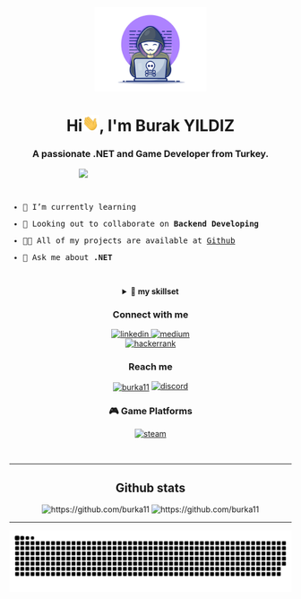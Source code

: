 <div align="center">
  <img width="200" height="auto" src="./resources/img/materialHacker.png"/>
  <h1>Hi<img width="30" src="./resources/img/waving.gif">, I'm Burak YILDIZ</h1>
  <h3>A passionate .NET and Game Developer from Turkey.</h3>
</div>
 
 <img align="right" width="380" height="auto" src="./resources/img/geek.gif"/>

<div align="left">
  <samp>
<p>&nbsp;</p>
<p>&nbsp;</p>

    
- 🌱 I’m currently learning 

- 👯 Looking out to collaborate on <strong>Backend Developing</strong>

- 👨‍💻 All of my projects are available at [Github](https://github.com/burka11)

- 💬 Ask me about **.NET**

    
<p>&nbsp;</p>
    
  </samp>
</div>

<details align="center">
<summary>🔬 <strong>my skillset</strong></summary>

<div>
  <div align="center">
    <h1>Knowledge Base</h1>
    <img width="350" height="auto" src="./resources/img/coding-dawn.gif"/>
  </div>

  <div align="center">
    <h3>Languages</h3>
	<a href="https://dotnet.microsoft.com/en-us/" target="_blank"> 
      <img src="https://img.shields.io/badge/.NET-5C2D91?style=for-the-badge&logo=.net&logoColor=white"
        alt="dotnet"/>
    </a>
	  <a href="https://docs.microsoft.com/tr-tr/dotnet/csharp/" target="_blank"> 
      <img src="https://img.shields.io/badge/C%23-239120?style=for-the-badge&logo=c-sharp&logoColor=white"
        alt="c#"/>
    </a>
    <a href="https://www.python.org/" target="_blank">
      <img src="https://img.shields.io/badge/Python-3776AB.svg?style=for-the-badge&logo=python&logoColor=white"
        alt="python"/>
    </a>
    <a href="https://www.java.com" target="_blank">
      <img src="https://img.shields.io/badge/Java-007396.svg?style=for-the-badge&logo=java&logoColor=white" 
        alt="java"/> 
    </a>
    <a href="https://developer.mozilla.org/en-US/docs/Web/JavaScript" target="_blank"> 
      <img src="https://img.shields.io/badge/Javascript-F7DF1E.svg?style=for-the-badge&logo=javascript&logoColor=black"
        alt="javascript"/> 
    </a>
    <a href="https://cplusplus.com/" target="_blank"> 
      <img src="https://img.shields.io/badge/C%2B%2B-00599C?style=for-the-badge&logo=c%2B%2B&logoColor=white"
        alt="cplusplus"/> 
    </a>
  </div>

  <div align="center">
    <h3>Frontend</h3>
    <a href="https://www.w3.org/html/" target="_blank"> 
      <img src="https://img.shields.io/badge/html-E34F26.svg?style=for-the-badge&logo=html5&logoColor=white"
        alt="html5"/> 
    </a>
    <a href="https://www.w3schools.com/css/" target="_blank">
      <img src="https://img.shields.io/badge/css-1572B6.svg?style=for-the-badge&logo=css3&logoColor=white"
        alt="css3"/>
    </a>
	  <a href="https://getbootstrap.com/" target="_blank">
      <img src="https://img.shields.io/badge/Bootstrap-563D7C?style=for-the-badge&logo=bootstrap&logoColor=white"
        alt="bootstrap"/>
    </a>
    <a href="https://jquery.com/" target="_blank">
      <img src="https://img.shields.io/badge/jquery-0769AD.svg?style=for-the-badge&logo=jquery&logoColor=white" alt="jquery"/> 
    </a>
    <a href="https://angularjs.org/" target="_blank">
      <img src="https://img.shields.io/badge/Angular-DD0031?style=for-the-badge&logo=angular&logoColor=white"
        alt="angularjs"/>
    </a>
  </div>

  <div align="center">
    <h3>Backend</h3>
    <a href="https://nodejs.org" target="_blank"> 
      <img src="https://img.shields.io/badge/node.js-339933.svg?style=for-the-badge&logo=nodedotjs&logoColor=white"
        alt="nodejs"/> 
    </a>
    <a href="https://www.djangoproject.com/" target="_blank"> 
      <img src="https://img.shields.io/badge/Django-092E20?style=for-the-badge&logo=django&logoColor=white" alt="django" /> 
    </a>
    <a href="https://dart.dev/" target="_blank"> 
      <img src="https://img.shields.io/badge/Dart-0175C2?style=for-the-badge&logo=dart&logoColor=white" alt="dart"/> 
    </a>
  </div>

  <div align="center">
    <h3>Database</h3>
    <a href="https://www.sqlite.org/" target="_blank"> 
      <img src="https://img.shields.io/badge/sqlite-003B57.svg?style=for-the-badge&logo=sqlite&logoColor=white"
        alt="sqlite"/> 
    </a>
    <a href="https://www.mongodb.com/" target="_blank"> 
      <img src="https://img.shields.io/badge/mongodb-47A248.svg?style=for-the-badge&logo=mongodb&logoColor=white"
        alt="mongodb"/> 
    </a>
    <a href="https://www.sqlite.org/index.html"_blank"> 
      <img src="https://img.shields.io/badge/SQLite-07405E?style=for-the-badge&logo=sqlite&logoColor=white"
        alt="sqllite"/> 
    </a>
  </div>

 <div align="center">
    <h3>Database</h3>
    <a href="https://www.postgresql.org" target="_blank"> 
      <img src="https://img.shields.io/badge/postgreSQL-4169E1.svg?style=for-the-badge&logo=postgresql&logoColor=white"
        alt="postgresql"/> 
    </a>
    <a href="https://www.sqlite.org/" target="_blank"> 
      <img src="https://img.shields.io/badge/sqlite-003B57.svg?style=for-the-badge&logo=sqlite&logoColor=white"
        alt="sqlite"/> 
    </a>
    <a href="https://www.mongodb.com/" target="_blank"> 
      <img src="https://img.shields.io/badge/mongodb-47A248.svg?style=for-the-badge&logo=mongodb&logoColor=white"
        alt="mongodb"/> 
    </a>
  </div>
 

  <div align="center">
    <h3>Source Control & CI/CD</h3>
    <a href="https://git-scm.com/" target="_blank">
      <img src="https://img.shields.io/badge/git-F05032.svg?style=for-the-badge&logo=git&logoColor=white"
        alt="git"/>
    </a>
    <a href="https://github.com/burka11" target="_blank">
      <img src="https://img.shields.io/badge/github-181717.svg?style=for-the-badge&logo=github&logoColor=white" alt="github" />
    </a>

  <div align="center">
    <h3>IDEs, Tools & Platform</h3>
    <a href="https://eclipse.org" target="_blank">
      <img src="https://img.shields.io/badge/eclipse-2C2255.svg?style=for-the-badge&logo=eclipse&logoColor=white" alt="eclipse IDE"/> 
    </a>
    <a href="https://code.visualstudio.com/" target="_blank">
      <img src="https://img.shields.io/badge/vscode-007ACC.svg?style=for-the-badge&logo=visualstudiocode&logoColor=white" alt="vsCode"/> 
    </a>
    <a href="https://www.jetbrains.com/" target="_blank">
      <img src="https://img.shields.io/badge/jetbrains-000000.svg?style=for-the-badge&logo=jetbrains&logoColor=white" alt="jetbrains" />
    </a>
    <a href="https://postman.com" target="_blank"> 
      <img src="https://img.shields.io/badge/postman-FF6C37.svg?style=for-the-badge&logo=postman&logoColor=white" alt="postman"/>
    </a>
	<a href="https://www.adobe.com/tr/products/photoshop.html" target="_blank"> 
      <img src="https://aleen42.github.io/badges/src/photoshop.svg" alt="photoshop"/>
    </a>	
	<a href="https://www.adobe.com/tr/products/premiere.html" target="_blank"> 
      <img src="https://aleen42.github.io/badges/src/premiere.svg" alt="photoshop"/>
    </a>
  </div>
</div>
</details>

<div align="center">
  <h3>Connect with me</h3>
  <div>
     <a  href="https://www.linkedin.com/in/burak-yildizz/" target="_blank">
      <img src="https://img.shields.io/badge/Linked%20In-0A66C2.svg?style=for-the-badge&logo=linkedin&logoColor=white" alt="linkedin"/>
    </a>
    <a href="https://medium.com/@burka11" target="_blank">
      <img src="https://img.shields.io/badge/medium-000000.svg?style=for-the-badge&logo=medium&logoColor=white" alt="medium"/>
    </a>
  </div>
  <div>
    <a href="https://www.hackerrank.com/developerburaky1" target="_blank">
      <img src="https://img.shields.io/badge/Hackerrank-00EA64.svg?style=for-the-badge&logo=hackerrank&logoColor=black" alt="hackerrank"/>
    </a>	
  </div>
  <div>
    <h3>Reach me</h3>
			<a href="https://instagram.com/burka11" target="blank">
		<img align="center" src="https://raw.githubusercontent.com/rahuldkjain/github-profile-readme-generator/master/src/images/icons/Social/instagram.svg" alt="burka11" height="45px"; width="65px"/></a> 
			 <a href="https://discordapp.com/users/289441566823677952" target="_blank">
		<img src="https://img.shields.io/badge/Discord-7289DA?style=for-the-badge&logo=discord&logoColor=white" height="40px"; width="80px" alt="discord"/>
    </a>		
  </div>
</div>

<div align="center">
  <h3>🎮 Game Platforms</h3>
  <div>
     <a  href="https://steamcommunity.com/id/zafre target="_blank">
      <img src="https://img.shields.io/badge/Steam-000000?style=for-the-badge&logo=steam&logoColor=white" alt="steam"/>
    </a>
  <div>
</div>

<p>&nbsp;</p>                                                                                                                                 
<hr>

<div align="center">
  <h2>Github stats</h2> 
  <img src="https://github-readme-stats.vercel.app/api?username=burka11&show_icons=true&theme=tokyonight&hide_border=true&locale=en"
    alt="https://github.com/burka11" />
  <img src="https://github-readme-streak-stats.herokuapp.com/?user=burka11&theme=material-palenight" alt="https://github.com/burka11" />
</div>
<hr>

<div align="center">
  <img  src="resources/img/github-contribution-grid-snake.svg"
    alt="burka11" />
</div>
